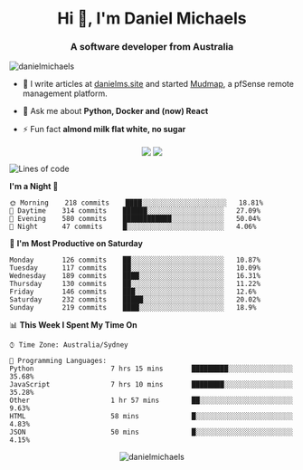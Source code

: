 <h1 align="center">Hi 👋, I'm Daniel Michaels</h1>
<h3 align="center">A software developer from Australia</h3>
<p align="left"> <img src="https://komarev.com/ghpvc/?username=danielmichaels" alt="danielmichaels" /> </p>

- 📝 I write articles at [danielms.site](https://danielms.site) and started [Mudmap](https://mudmap.io?ref=danielmichaels), a pfSense remote management platform.

- 💬 Ask me about **Python, Docker and (now) React**

- ⚡ Fun fact **almond milk flat white, no sugar**

<p align="center">
<a href="https://twitter.com/dansult" target="_blank"><img align="center" src="https://img.shields.io/badge/twitter-%231DA1F2.svg?&style=for-the-badge&logo=twitter&logoColor=white"></a>
<a href="https://linkedin.com/in/daniel-michaels" target="_blank"><img align="center" src="https://img.shields.io/badge/linkedin-%230077B5.svg?&style=for-the-badge&logo=linkedin&logoColor=white"></a>
</p>

<!--START_SECTION:waka-->
![Lines of code](https://img.shields.io/badge/From%20Hello%20World%20I%27ve%20Written-385753%20lines%20of%20code-blue)

**I'm a Night 🦉** 

```text
🌞 Morning    218 commits    ████░░░░░░░░░░░░░░░░░░░░░   18.81% 
🌆 Daytime    314 commits    ██████░░░░░░░░░░░░░░░░░░░   27.09% 
🌃 Evening    580 commits    ████████████░░░░░░░░░░░░░   50.04% 
🌙 Night      47 commits     █░░░░░░░░░░░░░░░░░░░░░░░░   4.06%

```
📅 **I'm Most Productive on Saturday** 

```text
Monday       126 commits    ██░░░░░░░░░░░░░░░░░░░░░░░   10.87% 
Tuesday      117 commits    ██░░░░░░░░░░░░░░░░░░░░░░░   10.09% 
Wednesday    189 commits    ████░░░░░░░░░░░░░░░░░░░░░   16.31% 
Thursday     130 commits    ██░░░░░░░░░░░░░░░░░░░░░░░   11.22% 
Friday       146 commits    ███░░░░░░░░░░░░░░░░░░░░░░   12.6% 
Saturday     232 commits    █████░░░░░░░░░░░░░░░░░░░░   20.02% 
Sunday       219 commits    ████░░░░░░░░░░░░░░░░░░░░░   18.9%

```


📊 **This Week I Spent My Time On** 

```text
⌚︎ Time Zone: Australia/Sydney

💬 Programming Languages: 
Python                   7 hrs 15 mins       █████████░░░░░░░░░░░░░░░░   35.68% 
JavaScript               7 hrs 10 mins       ████████░░░░░░░░░░░░░░░░░   35.28% 
Other                    1 hr 57 mins        ██░░░░░░░░░░░░░░░░░░░░░░░   9.63% 
HTML                     58 mins             █░░░░░░░░░░░░░░░░░░░░░░░░   4.83% 
JSON                     50 mins             █░░░░░░░░░░░░░░░░░░░░░░░░   4.15%

```


<!--END_SECTION:waka-->

<p align="center"> <img src="https://github-readme-stats.vercel.app/api?username=danielmichaels&show_icons=true" alt="danielmichaels" /> </p>

